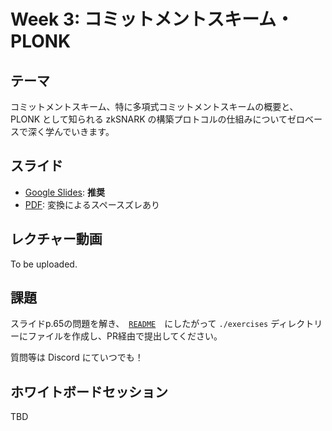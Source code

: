 # Week 3: コミットメントスキーム・PLONK

## テーマ

コミットメントスキーム、特に多項式コミットメントスキームの概要と、PLONK として知られる zkSNARK の構築プロトコルの仕組みについてゼロベースで深く学んでいきます。

## スライド

- [Google Slides](https://docs.google.com/presentation/d/1kMSN8BQA8cDyI1xYcJYJAKNRsgA9mDKI8WKNhouzsXU/): **推奨**
- [PDF](./cp25_week3.pdf): 変換によるスペースズレあり

## レクチャー動画

To be uploaded.

## 課題

スライドp.65の問題を解き、　[`README`](../README.md)　にしたがって `./exercises` ディレクトリーにファイルを作成し、PR経由で提出してください。

質問等は Discord にていつでも！

## ホワイトボードセッション

TBD